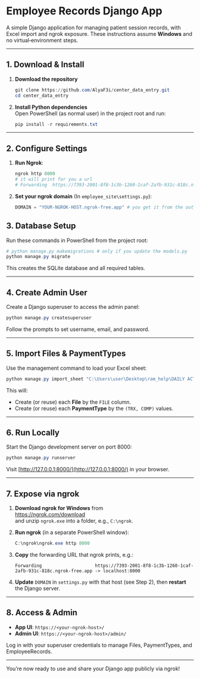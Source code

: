 
# Employee Records Django App

A simple Django application for managing patient session records, with Excel import and ngrok exposure. These instructions assume **Windows** and no virtual‐environment steps.

---

## 1. Download & Install

1. **Download the repository**  

     ```powershell
     git clone https://github.com/AlyaF3i/center_data_entry.git
     cd center_data_entry
     ```

2. **Install Python dependencies**  
   Open PowerShell (as normal user) in the project root and run:  

   ```powershell
   pip install -r requirements.txt
   ```

---

## 2. Configure Settings

1. **Run Ngrok**:

    ```Powershell
    ngrok http 8000
    # it will print for you a url
    # Forwarding  https://7393-2001-8f8-1c3b-1260-1caf-2afb-931c-818c.ngrok-free.app -> http://localhost:8000
    ```

2. **Set your ngrok domain** (In `employee_site\settings.py`):  

   ```python
   DOMAIN = "YOUR-NGROK-HOST.ngrok-free.app" # you get it from the output of the previous step
   ```

## 3. Database Setup

Run these commands in PowerShell from the project root:

```powershell
# python manage.py makemigrations # only if you update the models.py
python manage.py migrate
```

This creates the SQLite database and all required tables.

---

## 4. Create Admin User

Create a Django superuser to access the admin panel:

```powershell
python manage.py createsuperuser
```

Follow the prompts to set username, email, and password.

---

## 5. Import Files & PaymentTypes

Use the management command to load your Excel sheet:

```powershell
python manage.py import_sheet "C:\Users\user\Desktop\ram_help\DAILY ACTIVE PED.xlsx" "Sheet1"
```

This will:

- Create (or reuse) each **File** by the `FILE` column.
- Create (or reuse) each **PaymentType** by the `(TRX, COMP)` values.

---

## 6. Run Locally

Start the Django development server on port 8000:

```powershell
python manage.py runserver
```

Visit [http://127.0.0.1:8000/](http://127.0.0.1:8000/) in your browser.

---

## 7. Expose via ngrok

1. **Download ngrok for Windows** from  
   https://ngrok.com/download  
   and unzip `ngrok.exe` into a folder, e.g., `C:\ngrok`.

2. **Run ngrok** (in a separate PowerShell window):  
   ```powershell
   C:\ngrok\ngrok.exe http 8000
   ```

3. **Copy** the forwarding URL that ngrok prints, e.g.:  
   ```
   Forwarding                    https://7393-2001-8f8-1c3b-1260-1caf-2afb-931c-818c.ngrok-free.app -> localhost:8000
   ```

4. **Update** `DOMAIN` in `settings.py` with that host (see Step 2), then **restart** the Django server.

---

## 8. Access & Admin

- **App UI**: `https://<your-ngrok-host>/`  
- **Admin UI**: `https://<your-ngrok-host>/admin/`

Log in with your superuser credentials to manage Files, PaymentTypes, and EmployeeRecords.

---

You’re now ready to use and share your Django app publicly via ngrok!